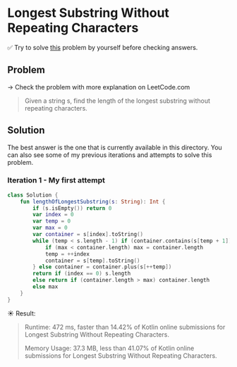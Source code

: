 # Longest Substring Without Repeating Characters

✅ Try to solve [this](https://leetcode.com/problems/longest-substring-without-repeating-characters/) problem by yourself before checking answers.

## Problem

-> Check the problem with more explanation on LeetCode.com

> Given a string s, find the length of the longest substring without repeating characters.

## Solution

The best answer is the one that is currently available in this directory. You can also see some of my previous iterations and attempts to solve this problem.

### Iteration 1 - My first attempt

```kotlin
class Solution {
    fun lengthOfLongestSubstring(s: String): Int {
        if (s.isEmpty()) return 0
        var index = 0
        var temp = 0
        var max = 0
        var container = s[index].toString()
        while (temp < s.length - 1) if (container.contains(s[temp + 1])) {
            if (max < container.length) max = container.length
            temp = ++index
            container = s[temp].toString()
        } else container = container.plus(s[++temp])
        return if (index == 0) s.length
        else return if (container.length > max) container.length
        else max
    }
}
```

☀️ Result:

> Runtime: 472 ms, faster than 14.42% of Kotlin online submissions for Longest Substring Without Repeating Characters.
>
> Memory Usage: 37.3 MB, less than 41.07% of Kotlin online submissions for Longest Substring Without Repeating Characters.
